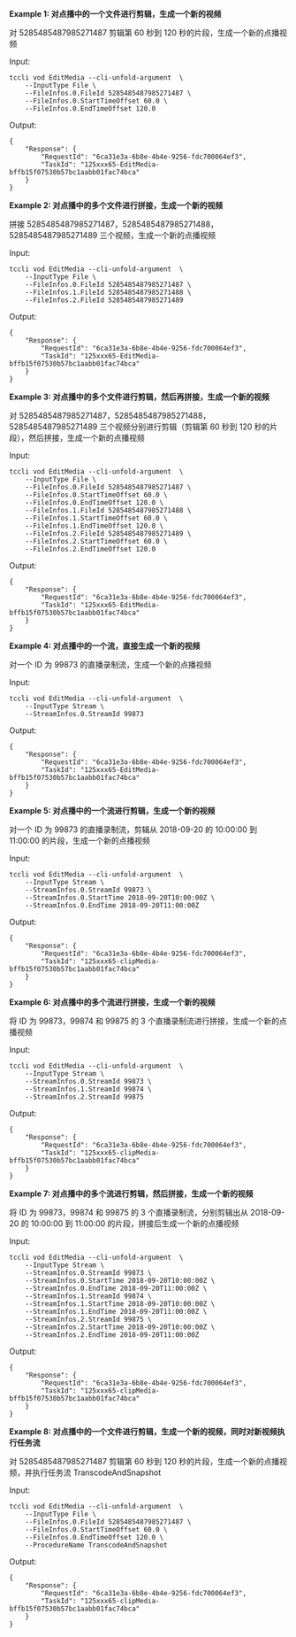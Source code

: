 **Example 1: 对点播中的一个文件进行剪辑，生成一个新的视频**

对 5285485487985271487 剪辑第 60 秒到 120 秒的片段，生成一个新的点播视频

Input: 

```
tccli vod EditMedia --cli-unfold-argument  \
    --InputType File \
    --FileInfos.0.FileId 5285485487985271487 \
    --FileInfos.0.StartTimeOffset 60.0 \
    --FileInfos.0.EndTimeOffset 120.0
```

Output: 
```
{
    "Response": {
        "RequestId": "6ca31e3a-6b8e-4b4e-9256-fdc700064ef3",
        "TaskId": "125xxx65-EditMedia-bffb15f07530b57bc1aabb01fac74bca"
    }
}
```

**Example 2: 对点播中的多个文件进行拼接，生成一个新的视频**

拼接 5285485487985271487，5285485487985271488，5285485487985271489 三个视频，生成一个新的点播视频

Input: 

```
tccli vod EditMedia --cli-unfold-argument  \
    --InputType File \
    --FileInfos.0.FileId 5285485487985271487 \
    --FileInfos.1.FileId 5285485487985271488 \
    --FileInfos.2.FileId 5285485487985271489
```

Output: 
```
{
    "Response": {
        "RequestId": "6ca31e3a-6b8e-4b4e-9256-fdc700064ef3",
        "TaskId": "125xxx65-EditMedia-bffb15f07530b57bc1aabb01fac74bca"
    }
}
```

**Example 3: 对点播中的多个文件进行剪辑，然后再拼接，生成一个新的视频**

对 5285485487985271487，5285485487985271488，5285485487985271489 三个视频分别进行剪辑（剪辑第 60 秒到 120 秒的片段），然后拼接，生成一个新的点播视频

Input: 

```
tccli vod EditMedia --cli-unfold-argument  \
    --InputType File \
    --FileInfos.0.FileId 5285485487985271487 \
    --FileInfos.0.StartTimeOffset 60.0 \
    --FileInfos.0.EndTimeOffset 120.0 \
    --FileInfos.1.FileId 5285485487985271488 \
    --FileInfos.1.StartTimeOffset 60.0 \
    --FileInfos.1.EndTimeOffset 120.0 \
    --FileInfos.2.FileId 5285485487985271489 \
    --FileInfos.2.StartTimeOffset 60.0 \
    --FileInfos.2.EndTimeOffset 120.0
```

Output: 
```
{
    "Response": {
        "RequestId": "6ca31e3a-6b8e-4b4e-9256-fdc700064ef3",
        "TaskId": "125xxx65-EditMedia-bffb15f07530b57bc1aabb01fac74bca"
    }
}
```

**Example 4: 对点播中的一个流，直接生成一个新的视频**

对一个 ID 为 99873 的直播录制流，生成一个新的点播视频

Input: 

```
tccli vod EditMedia --cli-unfold-argument  \
    --InputType Stream \
    --StreamInfos.0.StreamId 99873
```

Output: 
```
{
    "Response": {
        "RequestId": "6ca31e3a-6b8e-4b4e-9256-fdc700064ef3",
        "TaskId": "125xxx65-EditMedia-bffb15f07530b57bc1aabb01fac74bca"
    }
}
```

**Example 5: 对点播中的一个流进行剪辑，生成一个新的视频**

对一个 ID 为 99873 的直播录制流，剪辑从 2018-09-20 的 10:00:00 到 11:00:00 的片段，生成一个新的点播视频

Input: 

```
tccli vod EditMedia --cli-unfold-argument  \
    --InputType Stream \
    --StreamInfos.0.StreamId 99873 \
    --StreamInfos.0.StartTime 2018-09-20T10:00:00Z \
    --StreamInfos.0.EndTime 2018-09-20T11:00:00Z
```

Output: 
```
{
    "Response": {
        "RequestId": "6ca31e3a-6b8e-4b4e-9256-fdc700064ef3",
        "TaskId": "125xxx65-clipMedia-bffb15f07530b57bc1aabb01fac74bca"
    }
}
```

**Example 6: 对点播中的多个流进行拼接，生成一个新的视频**

将 ID 为 99873，99874 和 99875 的 3 个直播录制流进行拼接，生成一个新的点播视频

Input: 

```
tccli vod EditMedia --cli-unfold-argument  \
    --InputType Stream \
    --StreamInfos.0.StreamId 99873 \
    --StreamInfos.1.StreamId 99874 \
    --StreamInfos.2.StreamId 99875
```

Output: 
```
{
    "Response": {
        "RequestId": "6ca31e3a-6b8e-4b4e-9256-fdc700064ef3",
        "TaskId": "125xxx65-clipMedia-bffb15f07530b57bc1aabb01fac74bca"
    }
}
```

**Example 7: 对点播中的多个流进行剪辑，然后拼接，生成一个新的视频**

将 ID 为 99873，99874 和 99875 的 3 个直播录制流，分别剪辑出从 2018-09-20 的 10:00:00 到 11:00:00 的片段，拼接后生成一个新的点播视频

Input: 

```
tccli vod EditMedia --cli-unfold-argument  \
    --InputType Stream \
    --StreamInfos.0.StreamId 99873 \
    --StreamInfos.0.StartTime 2018-09-20T10:00:00Z \
    --StreamInfos.0.EndTime 2018-09-20T11:00:00Z \
    --StreamInfos.1.StreamId 99874 \
    --StreamInfos.1.StartTime 2018-09-20T10:00:00Z \
    --StreamInfos.1.EndTime 2018-09-20T11:00:00Z \
    --StreamInfos.2.StreamId 99875 \
    --StreamInfos.2.StartTime 2018-09-20T10:00:00Z \
    --StreamInfos.2.EndTime 2018-09-20T11:00:00Z
```

Output: 
```
{
    "Response": {
        "RequestId": "6ca31e3a-6b8e-4b4e-9256-fdc700064ef3",
        "TaskId": "125xxx65-clipMedia-bffb15f07530b57bc1aabb01fac74bca"
    }
}
```

**Example 8: 对点播中的一个文件进行剪辑，生成一个新的视频，同时对新视频执行任务流**

对 5285485487985271487 剪辑第 60 秒到 120 秒的片段，生成一个新的点播视频，并执行任务流 TranscodeAndSnapshot

Input: 

```
tccli vod EditMedia --cli-unfold-argument  \
    --InputType File \
    --FileInfos.0.FileId 5285485487985271487 \
    --FileInfos.0.StartTimeOffset 60.0 \
    --FileInfos.0.EndTimeOffset 120.0 \
    --ProcedureName TranscodeAndSnapshot
```

Output: 
```
{
    "Response": {
        "RequestId": "6ca31e3a-6b8e-4b4e-9256-fdc700064ef3",
        "TaskId": "125xxx65-clipMedia-bffb15f07530b57bc1aabb01fac74bca"
    }
}
```


